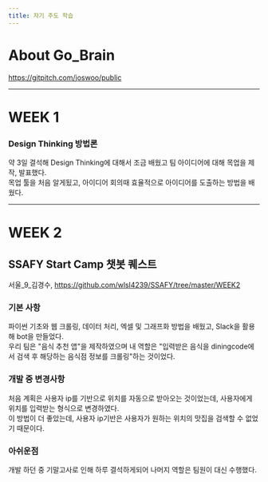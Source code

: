 ```yaml
---
title: 자기 주도 학습
---
```

# About Go_Brain  
https://gitpitch.com/joswoo/public  

---
# WEEK 1  
### Design Thinking 방법론  
약 3일 결석해 Design Thinking에 대해서 조금 배웠고 팀 아이디어에 대해 목업을 제작, 발표했다.  
목업 툴을 처음 알게됬고, 아이디어 회의때 효율적으로 아이디어를 도출하는 방법을 배웠다.  

---
# WEEK 2  
## SSAFY Start Camp 챗봇 퀘스트  

서울_9_김경수, https://github.com/wlsl4239/SSAFY/tree/master/WEEK2  

### 기본 사항
파이썬 기초와 웹 크롤링, 데이터 처리, 엑셀 및 그래프화 방법을 배웠고, Slack을 활용해 bot을 만들었다.  
우리 팀은 "음식 추천 앱"을 제작하였으며 내 역할은 "입력받은 음식을 diningcode에서 검색 후 해당하는 음식점 정보를 크롤링"하는 것이었다.  

### 개발 중 변경사항
처음 계획은 사용자 ip를 기반으로 위치를 자동으로 받아오는 것이었는데, 사용자에게 위치를 입력받는 형식으로 변경하였다.  
이 방법이 더 좋았는데, 사용자 ip기반은 사용자가 원하는 위치의 맛집을 검색할 수 없었기 때문이다.  

### 아쉬운점
개발 하던 중 기말고사로 인해 하루 결석하게되어 나머지 역할은 팀원이 대신 수행했다. 
